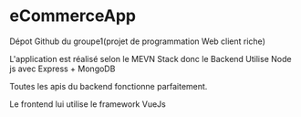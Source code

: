 # eCommerceApp
Dépot Github du groupe1(projet de programmation Web client riche) 

L'application est réalisé selon le MEVN Stack donc le Backend Utilise Node js avec Express + MongoDB

Toutes les apis du backend fonctionne parfaitement.

Le frontend lui utilise le framework VueJs
